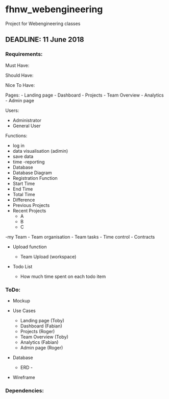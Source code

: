 # fhnw_webengineering

Project for Webengineering classes

<h2><b>DEADLINE: 11 June 2018</b></h2>

<h3>Requirements:</h3>

Must Have:

Should Have:

Nice To Have:


Pages:
    - Landing page
    - Dashboard
    - Projects
    - Team Overview
    - Analytics
    - Admin page

Users:
- Administrator
- General User

Functions:
- log in
- data visualisation (adimin)
- save data
- time
-reporting
-  Database
-  Database Diagram
- Registration Function
- Start Time
-  End Time
- Total Time
- Difference
-  Previous Projects
- Recent Projects
    - A
    - B
    - C

-my Team
    - Team organisation
    - Team tasks
    - Time control
    - Contracts
    
    
- Upload function
    - Team Upload (workspace)

- Todo List
    - How much time spent on each todo item
      
    
<h3>ToDo:</h3>

- Mockup
- Use Cases
    - Landing page (Toby)
    - Dashboard (Fabian)
    - Projects (Roger)
    - Team Overview (Toby)
    - Analytics (Fabian)
    - Admin page (Roger)
    
- Database
    - ERD - 

- Wireframe



<h3>Dependencies:</h3>



